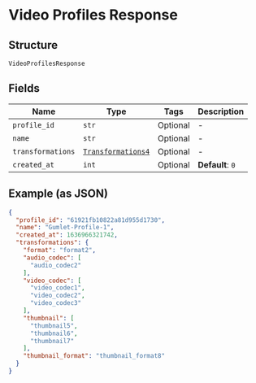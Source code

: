 
# Video Profiles Response

## Structure

`VideoProfilesResponse`

## Fields

| Name | Type | Tags | Description |
|  --- | --- | --- | --- |
| `profile_id` | `str` | Optional | - |
| `name` | `str` | Optional | - |
| `transformations` | [`Transformations4`](../../doc/models/transformations-4.md) | Optional | - |
| `created_at` | `int` | Optional | **Default**: `0` |

## Example (as JSON)

```json
{
  "profile_id": "61921fb10822a81d955d1730",
  "name": "Gumlet-Profile-1",
  "created_at": 1636966321742,
  "transformations": {
    "format": "format2",
    "audio_codec": [
      "audio_codec2"
    ],
    "video_codec": [
      "video_codec1",
      "video_codec2",
      "video_codec3"
    ],
    "thumbnail": [
      "thumbnail5",
      "thumbnail6",
      "thumbnail7"
    ],
    "thumbnail_format": "thumbnail_format8"
  }
}
```

